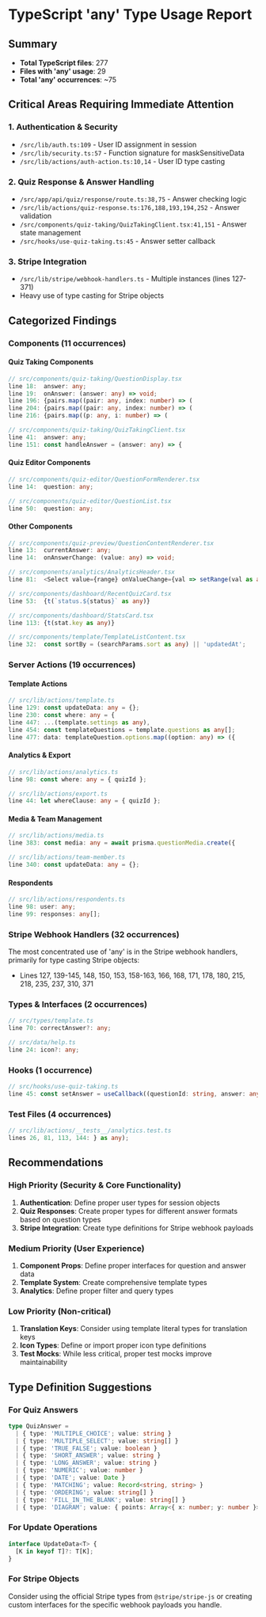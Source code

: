 # TypeScript 'any' Type Usage Report

## Summary

- **Total TypeScript files**: 277
- **Files with 'any' usage**: 29
- **Total 'any' occurrences**: ~75

## Critical Areas Requiring Immediate Attention

### 1. Authentication & Security

- `/src/lib/auth.ts:109` - User ID assignment in session
- `/src/lib/security.ts:57` - Function signature for maskSensitiveData
- `/src/lib/actions/auth-action.ts:10,14` - User ID type casting

### 2. Quiz Response & Answer Handling

- `/src/app/api/quiz/response/route.ts:38,75` - Answer checking logic
- `/src/lib/actions/quiz-response.ts:176,188,193,194,252` - Answer validation
- `/src/components/quiz-taking/QuizTakingClient.tsx:41,151` - Answer state management
- `/src/hooks/use-quiz-taking.ts:45` - Answer setter callback

### 3. Stripe Integration

- `/src/lib/stripe/webhook-handlers.ts` - Multiple instances (lines 127-371)
- Heavy use of type casting for Stripe objects

## Categorized Findings

### Components (11 occurrences)

#### Quiz Taking Components

```typescript
// src/components/quiz-taking/QuestionDisplay.tsx
line 18:  answer: any;
line 19:  onAnswer: (answer: any) => void;
line 196: {pairs.map((pair: any, index: number) => (
line 204: {pairs.map((pair: any, index: number) => (
line 216: {pairs.map((p: any, i: number) => (

// src/components/quiz-taking/QuizTakingClient.tsx
line 41:  answer: any;
line 151: const handleAnswer = (answer: any) => {
```

#### Quiz Editor Components

```typescript
// src/components/quiz-editor/QuestionFormRenderer.tsx
line 14:  question: any;

// src/components/quiz-editor/QuestionList.tsx
line 50:  question: any;
```

#### Other Components

```typescript
// src/components/quiz-preview/QuestionContentRenderer.tsx
line 13:  currentAnswer: any;
line 14:  onAnswerChange: (value: any) => void;

// src/components/analytics/AnalyticsHeader.tsx
line 81:  <Select value={range} onValueChange={val => setRange(val as any)}>

// src/components/dashboard/RecentQuizCard.tsx
line 53:  {t(`status.${status}` as any)}

// src/components/dashboard/StatsCard.tsx
line 113: {t(stat.key as any)}

// src/components/template/TemplateListContent.tsx
line 32:  const sortBy = (searchParams.sort as any) || 'updatedAt';
```

### Server Actions (19 occurrences)

#### Template Actions

```typescript
// src/lib/actions/template.ts
line 129: const updateData: any = {};
line 230: const where: any = {
line 447: ...(template.settings as any),
line 454: const templateQuestions = template.questions as any[];
line 477: data: templateQuestion.options.map((option: any) => ({
```

#### Analytics & Export

```typescript
// src/lib/actions/analytics.ts
line 98: const where: any = { quizId };

// src/lib/actions/export.ts
line 44: let whereClause: any = { quizId };
```

#### Media & Team Management

```typescript
// src/lib/actions/media.ts
line 383: const media: any = await prisma.questionMedia.create({

// src/lib/actions/team-member.ts
line 340: const updateData: any = {};
```

#### Respondents

```typescript
// src/lib/actions/respondents.ts
line 98: user: any;
line 99: responses: any[];
```

### Stripe Webhook Handlers (32 occurrences)

The most concentrated use of 'any' is in the Stripe webhook handlers, primarily for type casting Stripe objects:

- Lines 127, 139-145, 148, 150, 153, 158-163, 166, 168, 171, 178, 180, 215, 218, 235, 237, 310, 371

### Types & Interfaces (2 occurrences)

```typescript
// src/types/template.ts
line 70: correctAnswer?: any;

// src/data/help.ts
line 24: icon?: any;
```

### Hooks (1 occurrence)

```typescript
// src/hooks/use-quiz-taking.ts
line 45: const setAnswer = useCallback((questionId: string, answer: any) => {
```

### Test Files (4 occurrences)

```typescript
// src/lib/actions/__tests__/analytics.test.ts
lines 26, 81, 113, 144: } as any);
```

## Recommendations

### High Priority (Security & Core Functionality)

1. **Authentication**: Define proper user types for session objects
2. **Quiz Responses**: Create proper types for different answer formats based on question types
3. **Stripe Integration**: Create type definitions for Stripe webhook payloads

### Medium Priority (User Experience)

1. **Component Props**: Define proper interfaces for question and answer data
2. **Template System**: Create comprehensive template types
3. **Analytics**: Define proper filter and query types

### Low Priority (Non-critical)

1. **Translation Keys**: Consider using template literal types for translation keys
2. **Icon Types**: Define or import proper icon type definitions
3. **Test Mocks**: While less critical, proper test mocks improve maintainability

## Type Definition Suggestions

### For Quiz Answers

```typescript
type QuizAnswer =
  | { type: 'MULTIPLE_CHOICE'; value: string }
  | { type: 'MULTIPLE_SELECT'; value: string[] }
  | { type: 'TRUE_FALSE'; value: boolean }
  | { type: 'SHORT_ANSWER'; value: string }
  | { type: 'LONG_ANSWER'; value: string }
  | { type: 'NUMERIC'; value: number }
  | { type: 'DATE'; value: Date }
  | { type: 'MATCHING'; value: Record<string, string> }
  | { type: 'ORDERING'; value: string[] }
  | { type: 'FILL_IN_THE_BLANK'; value: string[] }
  | { type: 'DIAGRAM'; value: { points: Array<{ x: number; y: number }> } };
```

### For Update Operations

```typescript
interface UpdateData<T> {
  [K in keyof T]?: T[K];
}
```

### For Stripe Objects

Consider using the official Stripe types from `@stripe/stripe-js` or creating custom interfaces for the specific webhook payloads you handle.
